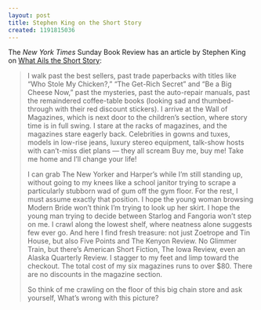 ```yaml
---
layout: post
title: Stephen King on the Short Story
created: 1191815036
---
```

The _New York Times_ Sunday Book Review has an article by Stephen King on [What Ails the Short Story](http://www.nytimes.com/2007/09/30/books/review/King2-t.html?_r=2&oref=slogin&oref=slogin):

> I walk past the best sellers, past trade paperbacks with titles like “Who Stole My Chicken?,” “The Get-Rich Secret” and “Be a Big Cheese Now,” past the mysteries, past the auto-repair manuals, past the remaindered coffee-table books (looking sad and thumbed-through with their red discount stickers). I arrive at the Wall of Magazines, which is next door to the children’s section, where story time is in full swing. I stare at the racks of magazines, and the magazines stare eagerly back.<!--break--> Celebrities in gowns and tuxes, models in low-rise jeans, luxury stereo equipment, talk-show hosts with can’t-miss diet plans — they all scream Buy me, buy me! Take me home and I’ll change your life!
> 
> I can grab The New Yorker and Harper’s while I’m still standing up, without going to my knees like a school janitor trying to scrape a particularly stubborn wad of gum off the gym floor. For the rest, I must assume exactly that position. I hope the young woman browsing Modern Bride won’t think I’m trying to look up her skirt. I hope the young man trying to decide between Starlog and Fangoria won’t step on me. I crawl along the lowest shelf, where neatness alone suggests few ever go. And here I find fresh treasure: not just Zoetrope and Tin House, but also Five Points and The Kenyon Review. No Glimmer Train, but there’s American Short Fiction, The Iowa Review, even an Alaska Quarterly Review. I stagger to my feet and limp toward the checkout. The total cost of my six magazines runs to over $80. There are no discounts in the magazine section.
> 
> So think of me crawling on the floor of this big chain store and ask yourself, What’s wrong with this picture?

